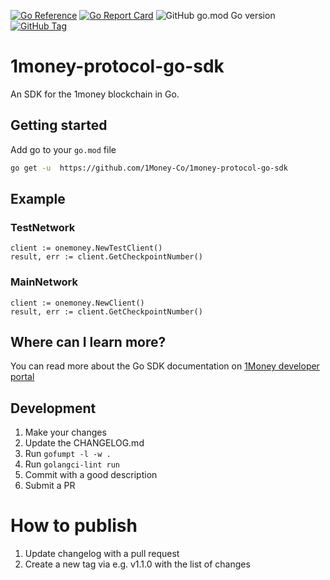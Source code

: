 [![Go Reference](https://pkg.go.dev/badge/github.com/1Money-Co/1money-protocol-go-sdk.svg)](https://pkg.go.dev/github.com/1Money-Co/1money-protocol-go-sdk)
[![Go Report Card](https://goreportcard.com/badge/github.com/1Money-Co/1money-protocol-go-sdk)](https://goreportcard.com/report/github.com/1Money-Co/1money-protocol-go-sdk)
![GitHub go.mod Go version](https://img.shields.io/github/go-mod/go-version/1Money-Co/1money-protocol-go-sdk)
[![GitHub Tag](https://img.shields.io/github/v/tag/1Money-Co/1money-protocol-go-sdk?label=Latest%20Version)](https://pkg.go.dev/github.com/1Money-Co/1money-protocol-go-sdk)

# 1money-protocol-go-sdk

An SDK for the 1money blockchain in Go.

## Getting started

Add go to your `go.mod` file

```bash
go get -u  https://github.com/1Money-Co/1money-protocol-go-sdk
```

## Example

### TestNetwork
    client := onemoney.NewTestClient()
	result, err := client.GetCheckpointNumber()
### MainNetwork
    client := onemoney.NewClient()
    result, err := client.GetCheckpointNumber()
    
## Where can I learn more?

You can read more about the Go SDK documentation on [1Money developer portal](https://developer.1moneynetwork.com/integrations/sdks/golang)

## Development

1. Make your changes
2. Update the CHANGELOG.md
3. Run `gofumpt -l -w .`
4. Run `golangci-lint run`
5. Commit with a good description
6. Submit a PR

# How to publish

1. Update changelog with a pull request
2. Create a new tag via e.g. v1.1.0 with the list of changes